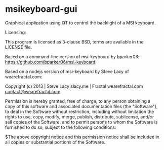 # msikeyboard-gui
Graphical application using QT to control the backlight of a MSI keyboard.


Licensing:

This program is licensed as 3-clause BSD, terms are available in the LICENSE file.

Based on a command-line version of msi-keyboard by bparker06: https://github.com/bparker06/msi-keyboard

Based on a nodejs version of msi-keyboard by Steve Lacy of wearefractal.com:

Copyright (c) 2013 | Steve Lacy slacy.me | Fractal wearefractal.com contact@wearefractal.com

Permission is hereby granted, free of charge, to any person obtaining a copy of this software and associated documentation files (the "Software"), to deal in the Software without restriction, including without limitation the rights to use, copy, modify, merge, publish, distribute, sublicense, and/or sell copies of the Software, and to permit persons to whom the Software is furnished to do so, subject to the following conditions:

$The above copyright notice and this permission notice shall be included in all copies or substantial portions of the Software.
